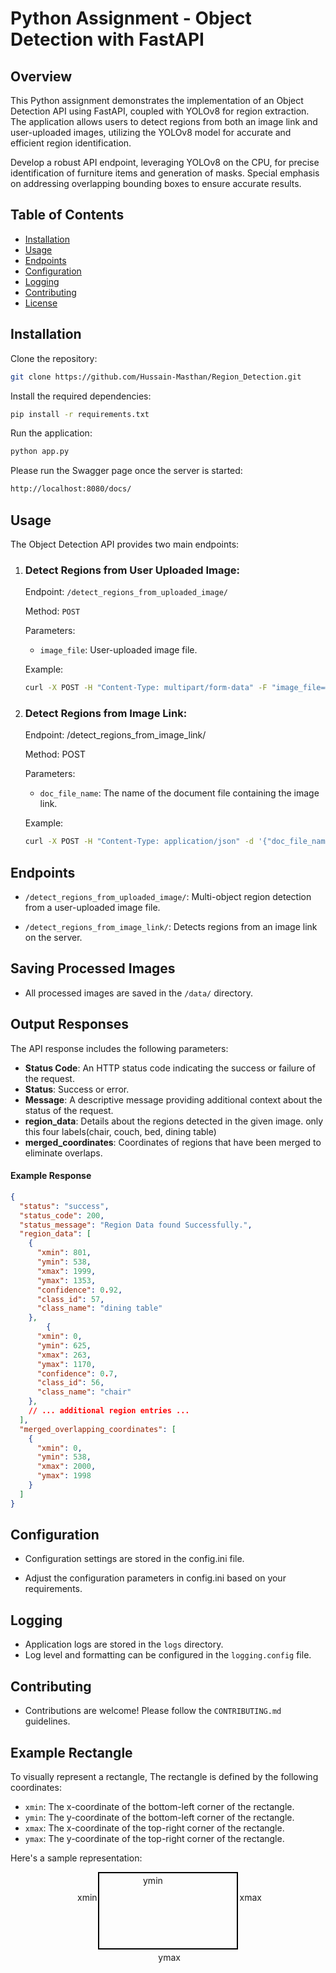 # Python Assignment - Object Detection with FastAPI

## Overview

This Python assignment demonstrates the implementation of an Object Detection API using FastAPI, coupled with YOLOv8 for region extraction. The application allows users to detect regions from both an image link and user-uploaded images, utilizing the YOLOv8 model for accurate and efficient region identification.

Develop a robust API endpoint, leveraging YOLOv8 on the CPU, for precise identification of furniture items and generation of masks. Special emphasis on addressing overlapping bounding boxes to ensure accurate results.


## Table of Contents

- [Installation](#installation)
- [Usage](#usage)
- [Endpoints](#endpoints)
- [Configuration](#configuration)
- [Logging](#logging)
- [Contributing](#contributing)
- [License](#license)

## Installation

Clone the repository:

```bash
git clone https://github.com/Hussain-Masthan/Region_Detection.git
```

Install the required dependencies:

```bash
pip install -r requirements.txt
```

Run the application:

```bash
python app.py
```

Please run the Swagger page once the server is started: 
```bash
http://localhost:8080/docs/
```


## Usage

The Object Detection API provides two main endpoints:

1. ### Detect Regions from User Uploaded Image:

	Endpoint: `/detect_regions_from_uploaded_image/`

	Method: `POST`

	Parameters:

	* `image_file`: User-uploaded image file.
	
	Example:

	```bash
	curl -X POST -H "Content-Type: multipart/form-data" -F "image_file=@example.jpg" http://localhost:8000/detect_regions_from_uploaded_image/
	```


2. ### Detect Regions from Image Link:

	Endpoint: /detect_regions_from_image_link/

	Method: POST

	Parameters:

	* `doc_file_name`: The name of the document file containing the image link.
	
	Example:

	```bash
	curl -X POST -H "Content-Type: application/json" -d '{"doc_file_name": "example.jpg"}' http://localhost:8000/detect_regions_from_image_link/
	```


## Endpoints

* `/detect_regions_from_uploaded_image/`: Multi-object region detection from a user-uploaded image file.

* `/detect_regions_from_image_link/`: Detects regions from an image link on the server.


## Saving Processed Images

* All processed images are saved in the `/data/` directory.


## Output Responses

The API response includes the following parameters:

- **Status Code**: An HTTP status code indicating the success or failure of the request.
- **Status**: Success or error.
- **Message**: A descriptive message providing additional context about the status of the request.
- **region_data**: Details about the regions detected in the given image. only this four labels(chair, couch, bed, dining table)
- **merged_coordinates**: Coordinates of regions that have been merged to eliminate overlaps.

#### Example Response

```json
{
  "status": "success",
  "status_code": 200,
  "status_message": "Region Data found Successfully.",
  "region_data": [
    {
      "xmin": 801,
      "ymin": 538,
      "xmax": 1999,
      "ymax": 1353,
      "confidence": 0.92,
      "class_id": 57,
      "class_name": "dining table"
    },
	    {
      "xmin": 0,
      "ymin": 625,
      "xmax": 263,
      "ymax": 1170,
      "confidence": 0.7,
      "class_id": 56,
      "class_name": "chair"
    },
    // ... additional region entries ...
  ],
  "merged_overlapping_coordinates": [
    {
      "xmin": 0,
      "ymin": 538,
      "xmax": 2000,
      "ymax": 1998
    }
  ]
}
```


## Configuration
* Configuration settings are stored in the config.ini file.

* Adjust the configuration parameters in config.ini based on your requirements.

## Logging
* Application logs are stored in the `logs` directory.
* Log level and formatting can be configured in the `logging.config` file.

## Contributing
* Contributions are welcome! Please follow the `CONTRIBUTING.md` guidelines.


## Example Rectangle

To visually represent a rectangle, The rectangle is defined by the following coordinates:

- `xmin`: The x-coordinate of the bottom-left corner of the rectangle.
- `ymin`: The y-coordinate of the bottom-left corner of the rectangle.
- `xmax`: The x-coordinate of the top-right corner of the rectangle.
- `ymax`: The y-coordinate of the top-right corner of the rectangle.

Here's a sample representation:

<!-- Example Rectangle -->


<div style="border: 2px solid #000; width: 200px; height: 100px; padding: 10px; text-align: center; position: relative; margin: auto;">
    <p style="margin: 0; position: absolute; left: -35px; top: 30px;">xmin</p>
    <p style="margin: 0; position: absolute; left: 70px; bottom: 100px;">ymin</p>
    <p style="margin: 0; position: absolute; right: -40px; top: 30px;">xmax</p>
    <p style="margin: 0; position: absolute; right: 90px; bottom: -23px;">ymax</p>
</div>




